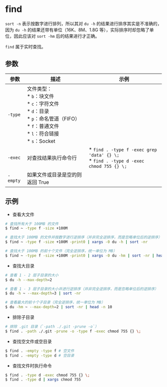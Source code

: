 # find

`sort -n` 表示按数字进行排列，所以其对 `du -h` 的结果进行排序其实是不准确的，因为 `du -h` 的结果还带有单位（16K、8M、1.8G 等），实际排序时却忽略了单位，因此应该对 `sort -hm` 后的结果进行才正确。

`find` 属于实时查找。

## 参数

| 参数     | 描述                                                                                                                                            | 示例                                                                                     |
| -------- | ----------------------------------------------------------------------------------------------------------------------------------------------- | ---------------------------------------------------------------------------------------- |
| `-type`  | 文件类型：<br>* `b`：块文件<br>* `c`：字符文件<br>* `d`：目录<br>* `p`：命名管道（FIFO）<br>* `f`：普通文件<br>* `l`：符合链接<br>* `s`：Socket |                                                                                          |
| `-exec`  | 对查找结果执行命令行                                                                                                                            | * `find . -type f -exec grep 'data' {} \;` <br> * `find . -type d -exec chmod 755 {} \;` |
| `-empty` | 如果文件或目录是空的则返回 True                                                                                                                 |                                                                                          |

## 示例

* 查看大文件

```sh
# 查找所有大于 100MB 的文件
$ find ~ -type f -size +100M

# 查找大于 100MB 的文件并按数字进行逆排序（并非完全逆排序，而是忽略单位后的逆排序）
$ find ~ -type f -size +100M -print0 | xargs -0 du -h | sort -nr

# 查找大于 100MB 的前十个文件（完全逆排序，统一单位为 MB）
$ find ~ -type f -size +100M -print0 | xargs -0 du -hm | sort -nr | head -n 10
```

* 查找大目录

```sh
# 查看 1 - 2 层子目录的大小
$ du -h --max-depth=2

# 查看 1 - 3 层子目录的大小并进行逆排序（并非完全逆排序，而是忽略单位后的逆排序）
$ du -h ~ --max-depth=3 | sort -nr

# 查看最大的前十个子目录（完全逆排序，统一单位为 MB）
$ du -hm ~ --max-depth=2 | sort -nr | head -n 10
```

* 排除子目录

```sh
# 排除 .git 目录（`-path ./.git -prune -o`）
$ find . -path ./.git -prune -o -type f -exec chmod 755 {} \;
```

* 查找空文件或空目录

```sh
$ find . -empty -type f # 空文件
$ find . -empty -type d # 空目录
```

* 查找文件时执行命令

```sh
$ find . -type d -exec chmod 755 {} \;
$ find . -type d | xargs chmod 755
```